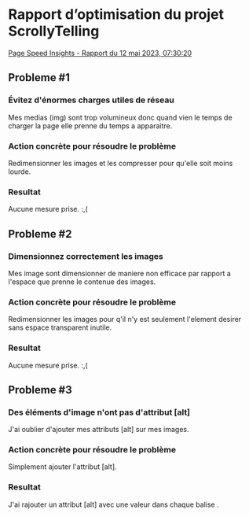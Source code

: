 # Rapport d’optimisation du projet ScrollyTelling  
[Page Speed Insights - Rapport du 12 mai 2023, 07:30:20](https://vanounais.github.io/st-martin_nicolas_scrollytelling/)  
## Probleme #1
### Évitez d'énormes charges utiles de réseau
Mes medias (img) sont trop volumineux donc quand vien le temps de charger la page elle prenne du temps a apparaitre.
### Action concrète pour résoudre le problème
Redimensionner les images et les compresser pour qu'elle soit moins lourde.
### Resultat
Aucune mesure prise. :,(
## Probleme #2
### Dimensionnez correctement les images
Mes image sont dimensionner de maniere non efficace par rapport a l'espace que prenne le contenue des images.
### Action concrète pour résoudre le problème
Redimensionner les images pour q'il n'y est seulement l'element desirer sans espace transparent inutile.
### Resultat
Aucune mesure prise. :,(
## Probleme #3
### Des éléments d'image n'ont pas d'attribut [alt]
J'ai oublier d'ajouter mes attributs [alt] sur mes images.
### Action concrète pour résoudre le problème
Simplement ajouter l'attribut [alt].
### Resultat
J'ai rajouter un  attribut [alt] avec une valeur dans chaque balise <img>.

